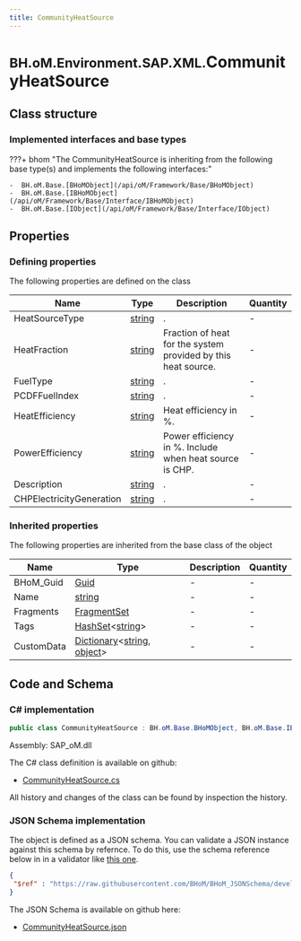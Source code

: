 ```yaml
---
title: CommunityHeatSource
---
```


# <small>BH.oM.Environment.SAP.XML.</small>**CommunityHeatSource**



## Class structure

### Implemented interfaces and base types

???+ bhom "The CommunityHeatSource is inheriting from the following base type(s) and implements the following interfaces:"

    -  BH.oM.Base.[BHoMObject](/api/oM/Framework/Base/BHoMObject)
    -  BH.oM.Base.[IBHoMObject](/api/oM/Framework/Base/Interface/IBHoMObject)
    -  BH.oM.Base.[IObject](/api/oM/Framework/Base/Interface/IObject)


## Properties



### Defining properties

The following properties are defined on the class

| Name             | Type             | Description      | Quantity         |
|------------------|------------------|------------------|------------------|
| HeatSourceType | [string](https://learn.microsoft.com/en-us/dotnet/api/System.String?view=netstandard-2.0) | . | - |
| HeatFraction | [string](https://learn.microsoft.com/en-us/dotnet/api/System.String?view=netstandard-2.0) | Fraction of heat for the system provided by this heat source. | - |
| FuelType | [string](https://learn.microsoft.com/en-us/dotnet/api/System.String?view=netstandard-2.0) | . | - |
| PCDFFuelIndex | [string](https://learn.microsoft.com/en-us/dotnet/api/System.String?view=netstandard-2.0) | . | - |
| HeatEfficiency | [string](https://learn.microsoft.com/en-us/dotnet/api/System.String?view=netstandard-2.0) | Heat efficiency in %. | - |
| PowerEfficiency | [string](https://learn.microsoft.com/en-us/dotnet/api/System.String?view=netstandard-2.0) | Power efficiency in %. Include when heat source is CHP. | - |
| Description | [string](https://learn.microsoft.com/en-us/dotnet/api/System.String?view=netstandard-2.0) | . | - |
| CHPElectricityGeneration | [string](https://learn.microsoft.com/en-us/dotnet/api/System.String?view=netstandard-2.0) | . | - |


### Inherited properties
The following properties are inherited from the base class of the object

| Name             | Type             | Description      | Quantity         |
|------------------|------------------|------------------|------------------|
| BHoM_Guid | [Guid](https://learn.microsoft.com/en-us/dotnet/api/System.Guid?view=netstandard-2.0) | - | - |
| Name | [string](https://learn.microsoft.com/en-us/dotnet/api/System.String?view=netstandard-2.0) | - | - |
| Fragments | [FragmentSet](/api/oM/Framework/Base/FragmentSet) | - | - |
| Tags | [HashSet](https://learn.microsoft.com/en-us/dotnet/api/System.Collections.Generic.HashSet-1?view=netstandard-2.0)&lt;[string](https://learn.microsoft.com/en-us/dotnet/api/System.String?view=netstandard-2.0)&gt; | - | - |
| CustomData | [Dictionary](https://learn.microsoft.com/en-us/dotnet/api/System.Collections.Generic.Dictionary-2?view=netstandard-2.0)&lt;[string](https://learn.microsoft.com/en-us/dotnet/api/System.String?view=netstandard-2.0), [object](https://learn.microsoft.com/en-us/dotnet/api/System.Object?view=netstandard-2.0)&gt; | - | - |


## Code and Schema

### C# implementation

``` C# title="C#"
public class CommunityHeatSource : BH.oM.Base.BHoMObject, BH.oM.Base.IBHoMObject, BH.oM.Base.IObject
```

Assembly: SAP_oM.dll

The C# class definition is available on github:

- [CommunityHeatSource.cs](https://github.com/BHoM/SAP_Toolkit/blob/develop/SAP_oM/XML\CommunityHeatSource.cs)

All history and changes of the class can be found by inspection the history.
### JSON Schema implementation

The object is defined as a JSON schema. You can validate a JSON instance against this schema by refernce. To do this, use the schema reference below in in a validator like [this one](https://www.jsonschemavalidator.net/).

``` json title="JSON Schema"
{
 "$ref" : "https://raw.githubusercontent.com/BHoM/BHoM_JSONSchema/develop/SAP_oM/SAP/XML/CommunityHeatSource.json"
}
```

The JSON Schema is available on github here:

- [CommunityHeatSource.json](https://github.com/BHoM/BHoM_JSONSchema/blob/develop/SAP_oM/SAP/XML/CommunityHeatSource.json)
